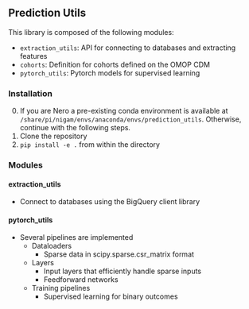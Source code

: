 ## Prediction Utils

This library is composed of the following modules:
* `extraction_utils`: API for connecting to databases and extracting features
* `cohorts`: Definition for cohorts defined on the OMOP CDM
* `pytorch_utils`: Pytorch models for supervised learning

### Installation
0. If you are Nero a pre-existing conda environment is available at `/share/pi/nigam/envs/anaconda/envs/prediction_utils`. Otherwise, continue with the following steps.
1. Clone the repository
2. `pip install -e .` from within the directory

### Modules

#### extraction_utils
* Connect to databases using the BigQuery client library


#### pytorch_utils
* Several pipelines are implemented
    * Dataloaders
        * Sparse data in scipy.sparse.csr_matrix format
    * Layers
        * Input layers that efficiently handle sparse inputs
        * Feedforward networks
    * Training pipelines
        * Supervised learning for binary outcomes